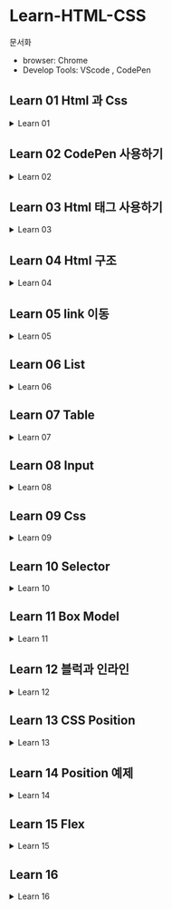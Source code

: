 # Learn-HTML-CSS
문서화

* browser: Chrome
* Develop Tools: VScode , CodePen
## Learn 01 Html 과 Css
<details>
<summary>Learn 01</summary>

기본적으로 웹은 Client 와 Server 의 동작으로 이루어 집니다.
이 때 Client는 Server에 request(요청)을 보내고 서버는 요청을 처리하여 Client에 response(응답)을 보냅니다.

이때 Client는 사용자에게 보여지는 영역으로 Front-End 영역이라 하고 Server는 보여지지 않는 영역으로 Back-End 영역이라고 합니다.

Html과 Css는 Front-End영역에 속한 문서의 구조와 디자인을 담당합니다.

</details>

## Learn 02 CodePen 사용하기

<details>
<summary>Learn 02</summary>

CodePen을 사용하여 Html, Css, JavaScript를 웹에서 실습할 수 있다.

* CodePen을 사용
![](learn-img/learn02/learn02-codepen실습 모습.png)
* VSCode를 사용하여 hello.html 생성
![](learn-img/learn02/learn02-VScode hello.html작성.png)
* 웹 브라우저에서 html파일 열기
![](learn-img/learn02/learn02-웹브라우저에서 hello.html 열기.png)
* VSCode에서 바로 동작 시키기 위한 라이브러리(Live Server) 설치
![](learn-img/learn02/learn02-VScod Live Server설치.png)

</details>

## Learn 03 Html 태그 사용하기

<details>
<summary>Learn 03</summary>

* text 태그
  * h (머릿말) 
```
<h1>머릿말 내용</h1>
```
  * p (단락)
```
<p>단락 내용</p>
```
* link 태그
  * a (링크)
```
<a href="이동할 url">표시할 내용</a>
```
* media 태그
  * img (이미지)
```
<img src="이미지 주소" />
```
* list 태그
```
<ul>
  <li>리스트 1</li>
  <li>리스트 2</li>
  <li>리스트 3</li>
</ul>
```

* table 태그
```
<table>
  <tr>
    <td>content</td>
    <td>content</td>
  </tr>
  <tr>
    <td>content</td>
    <td>content</td>
  </tr>
</table>
```

* input 태그
```
<input type="타입명"/>

<textarea></textarea>
```

</details>

## Learn 04 Html 구조

<details>
<summary>Learn 04</summary>

Html의 큰 골격은 head, body로 나눌 수 있다.
* head: html의 정보를 담는 영역 (눈에 보이지 않는 문서의 다양한 정보)

* body: 문서의 내용을 담는 영역 (눈에 보이는 문서에 표시할 모든 내용)

</details>

## Learn 05 link 이동

<details>
<summary>Learn 05</summary>

a 태그를 활용하여 페이지 이동이 가능하다

* 기존 페이지에서 새로운 페이지 이동
```
<a href="이동할 페이지 url">화면에 표시될 내용</a>
```
* 새로운 창에서 페이지 이동
```
<a href="이동할 페이지 url" target="_blank">화면에 표시될 내용</a>
```

</details>

## Learn 06 List

<details>
<summary>Learn 06</summary>

리스트는 순서가 있는 리스트와 순서가 없는 리스트로 구분된다.

* 순서가 없는 리스트 (Unorderd List)
```
<ul>
  <li>item1</li>
  <li>item2</li>
  <li>item3</li>
</ul>
```

* 순서가 있는 리스트 (Ordered List)
```
<ol>
  <li>item1</li>
  <li>item2</li>
  <li>item3</li>
</ol>
```

</details>

## Learn 07 Table

<details>
<summary>Learn 07</summary>

테이블은 헤드와 바디로 구성되어 있으며 각 tr(table row)에 td(table data)들로 이루어진다.

```
<table border="1">
  <thead>
    <tr>
      <td>기업명</td>
      <td>주력기기</td>
      <td>주사용층</td>
    </tr>
  </thead>
  <tbody>
    <tr>
      <td>애플</td>
      <td>아이폰</td>
      <td>10대,20대</td>
    </tr>
    <tr>
      <td>삼성</td>
      <td>갤럭시</td>
      <td>20대,30대 이상</td>
    </tr>
  </tbody>
  </table>
```

* 실제 화면에서 모습


![](learn-img/learn07/learn07 table.png)

</details>

## Learn 08 Input

<details>
<summary>Learn 08</summary>

Input은 클라이언트로 부터 데이터를 입력 받을 때 사용하는 태그로 데이터 정보에 따라 여러가지 방법을 사용할 수 있다.

* input
```
<input type="text"> // 텍스트를 입력하는 폼
<input type="date"> // 날짜를 입력하는 폼
```

* select
```
<select> // 옵션들 중 선택이 가능한 폼
  <option>남자</option>
  <option>여자</option>
</select>
```
![](learn-img/learn08/learn08 select.png)

* textarea
```
<textarea></textarea> // 대량의 텍스트를 입력 받을 때
```

* checkbox (다중 선택이 있을 경우 주로 사용)
```
<div><input type="checkbox" /><label>Java</label></div>
<div><input type="checkbox"/><label>Python</label></div>
<div><input type="checkbox"/><label>C</label></div>
<div><input type="checkbox"/><label>JS</label></div>
<div><input type="checkbox"/><label>Vue</label></div>
```
![](learn-img/learn08/learn08 checkbox.png)

* radio (name에 같은 값을 주면 다중 선택 불가)
```
<div><input type="radio" name="team"/><label>프론트 엔드</label></div>
<div><input type="radio" name="team"/><label>백 엔드</label></div>
<div><input type="radio" name="team"/><label>데이터베이스</label></div>
```
![](learn-img/learn08/learn08 radio.png)

</details>

## Learn 09 Css

<details>
<summary>Learn 09</summary>

css는 HTML구조에 옷을 입히는 것과 같다. style 코드를 통하여 변경이 가능하며
코드의 지저분함을 없애기 위해 css파일을 만들어 html의 head에서 link를 사용하는 것이 좋다.
```
<link rel="stylesheet" href="test.css">
```
대상을 가르키기 위해 셀렉터를 사용하며 셀렉터는 태그, 클래스, 아이디 셀렉터가 있다.
```
css파일의 주석은 /* */를 사용한다.
.male { color: #007bff; } /* class 셀렉터는 .이다 */

.female { color: #e43681; }

ul { list-style: none; } /* 태그 셀렉터는 태그 자체를 입력하면 된다 */

#ceo { background-color: #dfe0e1; } /* id 선택자는 #이다 */
```

</details>

## Learn 10 Selector

<details>
<summary>Learn 10</summary>

셀렉터는 기본적으로 태그, 아이디, 클래스 선택이 가능하며 범위로 구분하여 전체 선택, 내부선택, 동시선택 또한 가능하다.

* 전체 선택
```
* {
변경할 스타일
}
```

* 내부 선택
```
A B { /* A 밑에 B를 선택 */
변경할 스타일
}
```

* 동시 선택
```
CD { /* C와 D를 동시 선택 */ 
변경할 스타일
}
```

</details>

## Learn 11 Box Model

<details>
<summary>Learn 11</summary>

![](learn-img/learn11/learn11 box model.png)

* content: 내용물을 담는 곳으로 width와 height로 크기를 정할 수 있다.


* padding: content를 포장하는 역할


* border: padding의 경계

* margin: border 밖의 여백

</details>

## Learn 12 블럭과 인라인

<details>
<summary>Learn 12</summary>

box로 감싸는 모델은 주로 블럭과 인라인이 있는데 둘은 차이점이 있다.

* 블럭
```
1. 주로 <div> 태그를 사용하며 한 라인에 한개씩 쌓인다.
2. 가로와 세로 길이를 가진다.
3. 주로 화면 배치를 위해 사용한다.
```

* 인라인
```
1. 주로 <span>태그를 사용하며 한 줄에 여러 요소를 가진다.
2. 크기를 직접 정할 수 없으며, 내용물의 크기에 따라 결정된다.
3. 주로 text를 꾸밀 때, 사용한다.
```

</details>

## Learn 13 CSS Position

<details>
<summary>Learn 13</summary>

CSS Position은 요소 배치를 위한 속성으로 5가지가 있다.

* static: 기본 값(디폴트)
* relative: 기본 위치를 기준으로 이동(이동값을 줘야함)
* absolute: 부모(position: relative;)를 기준으로 절대 위치로 이동
* fixed: 화면을 기준으로 절대 위치로 이동
* sticky: 스크롤 시 화면에서 사라지지 않고 들러 붙게함

</details>
 
## Learn 14 Position 예제

<details>
<summary>Learn 14</summary>

* html
```
<!DOCTYPE html>
<html lang="en">
  <head>
    <meta charset="UTF-8" />
    <meta name="viewport" content="width=device-width, initial-scale=1.0" />
    <title>구글</title>
    <!-- 구글 머테리얼 아이콘 -->
    <link
      href="https://fonts.googleapis.com/icon?family=Material+Icons"
      rel="stylesheet"
    />

    <!-- css 연결 -->
    <link rel="stylesheet" href="style.css" />
  </head>
  <body>
    <div class="fixed-container">
      <div class="logo">
        <img src="https://t.ly/QqQK" />
      </div>
      <div class="inputs">
        <span class="material-icons">search</span>
        <input type="text" />
        <span class="material-icons">keyboard</span>
        <span class="material-icons">keyboard_voice</span>
      </div>
      <div class="buttons">
        <button>Google 검색</button>
        <button>I'm Feeling Lucky</button>
      </div>
  </div>
  </body>
</html>
```

* CSS
```
.fixed-container {
  width: 80%;

  position: fixed;
  top: 50%;
  left: 50%;

  /* 이동 */
  transform: translate(-50%, -50%);
  /* 가운데 정렬 */
  text-align: center;
}

.logo,
.inputs {
  margin-bottom: 20px;
}

.inputs {
  border: 2px solid lightgray;
  display: inline-block;
  padding: 5px;
  border-radius: 8px;
}

.inputs .material-icons {
  position: relative;
  top: 5px;
}

.inputs input {
  font-size: 20px;
  padding: 5px;
  border: none;
  width: 300px;
  outline: none;
}

.buttons button {
  border-radius: 5px;
  padding: 5px 10px;
  border: none;
}
```
* 화면
![](learn-img/learn14/learn14 google.png)

</details>

## Learn 15 Flex

<details>
<summary>Learn 15</summary>

Flex 는 정렬을 위한 Container이다.

주로 div 안에 item들을 정렬 하기 위해 사용된다.

</details>

## Learn 16 

<details>
<summary>Learn 16</summary>

</details>

